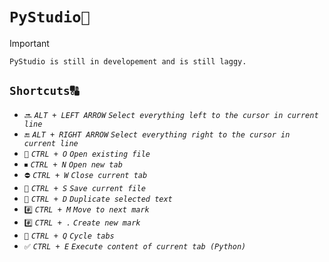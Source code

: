 # **`PyStudio🐍`**
> [!IMPORTANT]
> `PyStudio is still in developement and is still laggy.`
## **`Shortcuts🔠`**
- `🔜` _`ALT + LEFT ARROW`_
  *`Select everything left to the cursor in current line`*
- `🔚` _`ALT + RIGHT ARROW`_
  *`Select everything right to the cursor in current line`*
- `📂` _`CTRL + O`_
   *`Open existing file`*
- `⏹` _`CTRL + N`_
  *`Open new tab`*
- `⛔` _`CTRL + W`_
   *`Close current tab`*
- `💾` _`CTRL + S`_
   *`Save current file`*
- `🔄` _`CTRL + D`_
   *`Duplicate selected text`*
- `#️⃣` _`CTRL + M`_
   *`Move to next mark`*
- `#️⃣` _`CTRL + .`_
   *`Create new mark`*
- `🔁` _`CTRL + Q`_
   *`Cycle tabs`*
- `✅` _`CTRL + E`_
   *`Execute content of current tab (Python)`*
